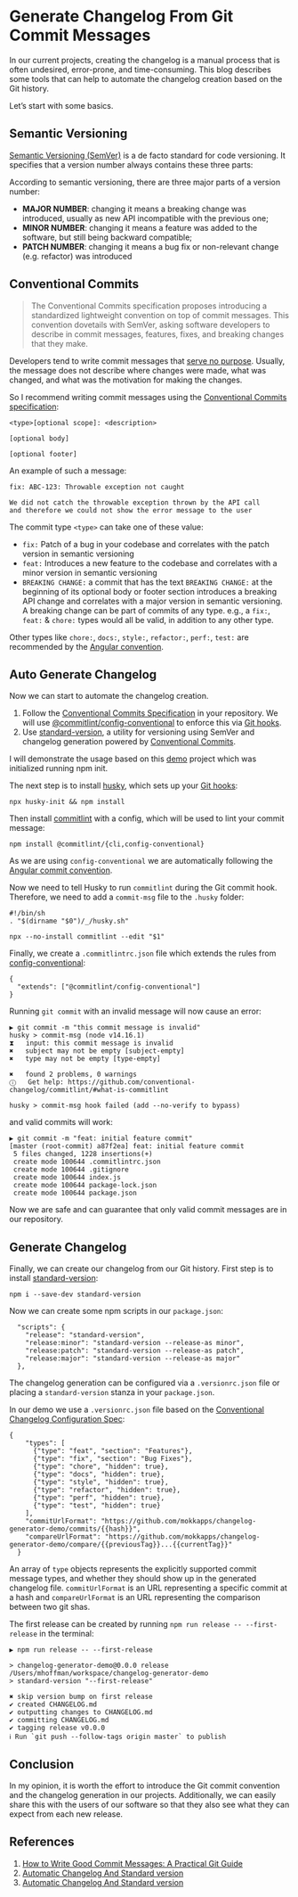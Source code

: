 Generate Changelog From Git Commit Messages
===============================================================================

In our current projects, creating the changelog is a manual process that is often undesired, error-prone, and time-consuming.
This blog describes some tools that can help to automate the changelog creation based on the Git history.

Let’s start with some basics.

Semantic Versioning[](#semantic-versioning)
-------------------------------------------

[Semantic Versioning (SemVer)](https://semver.org/) is a de facto standard for code versioning. It specifies that a version number always contains these three parts:

According to semantic versioning, there are three major parts of a version number:

* **MAJOR NUMBER**: changing it means a breaking change was introduced, usually as new API incompatible with the previous one;
* **MINOR NUMBER**: changing it means a feature was added to the software, but still being backward compatible;
* **PATCH NUMBER**: changing it means a bug fix or non-relevant change (e.g. refactor) was introduced

Conventional Commits[](#conventional-commits)
---------------------------------------------

> The Conventional Commits specification proposes introducing a standardized lightweight convention on top of commit messages. This convention dovetails with SemVer, asking software developers to describe in commit messages, features, fixes, and breaking changes that they make.

Developers tend to write commit messages that [serve no purpose](http://whatthecommit.com/). Usually, the message does not describe where changes were made, what was changed, and what was the motivation for making the changes.

So I recommend writing commit messages using the [Conventional Commits specification](https://www.conventionalcommits.org/en/v1.0.0-beta.2/):

    <type>[optional scope]: <description>
    
    [optional body]
    
    [optional footer]

An example of such a message:

    fix: ABC-123: Throwable exception not caught
    
    We did not catch the throwable exception thrown by the API call
    and therefore we could not show the error message to the user

The commit type `<type>` can take one of these value:

* `fix:` Patch of a bug in your codebase and correlates with the patch version in semantic versioning
* `feat:` Introduces a new feature to the codebase and correlates with a minor version in semantic versioning
* `BREAKING CHANGE:` a commit that has the text `BREAKING CHANGE:` at the beginning of its optional body or footer section introduces a breaking API change and correlates with a major version in semantic versioning. A breaking change can be part of commits of any type. e.g., a `fix:`, `feat:` & `chore:` types would all be valid, in addition to any other type.

Other types like `chore:`, `docs:`, `style:`, `refactor:`, `perf:`, `test:` are recommended by the [Angular convention](https://github.com/angular/angular/blob/22b96b9/CONTRIBUTING.md#-commit-message-guidelines).

Auto Generate Changelog[](#conventional-commits)
------------------------------------------------

Now we can start to automate the changelog creation.

1. Follow the [Conventional Commits Specification](https://conventionalcommits.org/) in your repository. We will use [@commitlint/config-conventional](https://github.com/conventional-changelog/commitlint/tree/master/%40commitlint/config-conventional) to enforce this via [Git hooks](https://git-scm.com/docs/githooks).
2. Use [standard-version](https://github.com/conventional-changelog/standard-version), a utility for versioning using SemVer and changelog generation powered by [Conventional Commits](https://www.conventionalcommits.org/).

I will demonstrate the usage based on this [demo](https://github.com/crestamr/AutomaticChangeLog) project which was initialized running npm init.

The next step is to install [husky](https://github.com/typicode/husky), which sets up your [Git hooks](https://git-scm.com/docs/githooks):

    npx husky-init && npm install

Then install [commitlint](https://github.com/conventional-changelog/commitlint) with a config, which will be used to lint your commit message:

    npm install @commitlint/{cli,config-conventional}

As we are using `config-conventional` we are automatically following the [Angular commit convention](https://github.com/angular/angular/blob/22b96b9/CONTRIBUTING.md#-commit-message-guidelines).

Now we need to tell Husky to run `commitlint` during the Git commit hook. Therefore, we need to add a `commit-msg` file to the `.husky` folder:

    #!/bin/sh
    . "$(dirname "$0")/_/husky.sh"
    
    npx --no-install commitlint --edit "$1"

Finally, we create a `.commitlintrc.json` file which extends the rules from [config-conventional](https://github.com/conventional-changelog/commitlint/tree/master/%40commitlint/config-conventional):

    {
      "extends": ["@commitlint/config-conventional"]
    }

Running `git commit` with an invalid message will now cause an error:

    ▶ git commit -m "this commit message is invalid"
    husky > commit-msg (node v14.16.1)
    ⧗   input: this commit message is invalid
    ✖   subject may not be empty [subject-empty]
    ✖   type may not be empty [type-empty]
    
    ✖   found 2 problems, 0 warnings
    ⓘ   Get help: https://github.com/conventional-changelog/commitlint/#what-is-commitlint
    
    husky > commit-msg hook failed (add --no-verify to bypass)

and valid commits will work:

    ▶ git commit -m "feat: initial feature commit"
    [master (root-commit) a87f2ea] feat: initial feature commit
     5 files changed, 1228 insertions(+)
     create mode 100644 .commitlintrc.json
     create mode 100644 .gitignore
     create mode 100644 index.js
     create mode 100644 package-lock.json
     create mode 100644 package.json

Now we are safe and can guarantee that only valid commit messages are in our repository.

Generate Changelog[](#generate-changelog)
-----------------------------------------

Finally, we can create our changelog from our Git history. First step is to install [standard-version](https://github.com/conventional-changelog/standard-version):

    npm i --save-dev standard-version

Now we can create some npm scripts in our `package.json`:

      "scripts": {
        "release": "standard-version",
        "release:minor": "standard-version --release-as minor",
        "release:patch": "standard-version --release-as patch",
        "release:major": "standard-version --release-as major"
      },

The changelog generation can be configured via a `.versionrc.json` file or placing a `standard-version` stanza in your `package.json`.

In our demo we use a `.versionrc.json` file based on the [Conventional Changelog Configuration Spec](https://github.com/conventional-changelog/conventional-changelog-config-spec/blob/master/versions/2.1.0/README.md):

    {
        "types": [
          {"type": "feat", "section": "Features"},
          {"type": "fix", "section": "Bug Fixes"},
          {"type": "chore", "hidden": true},
          {"type": "docs", "hidden": true},
          {"type": "style", "hidden": true},
          {"type": "refactor", "hidden": true},
          {"type": "perf", "hidden": true},
          {"type": "test", "hidden": true}
        ],
        "commitUrlFormat": "https://github.com/mokkapps/changelog-generator-demo/commits/{{hash}}",
        "compareUrlFormat": "https://github.com/mokkapps/changelog-generator-demo/compare/{{previousTag}}...{{currentTag}}"
      }


An array of `type` objects represents the explicitly supported commit message types, and whether they should show up in the generated changelog file. `commitUrlFormat` is an URL representing a specific commit at a hash and `compareUrlFormat` is an URL representing the comparison between two git shas.

The first release can be created by running `npm run release -- --first-release` in the terminal:

    ▶ npm run release -- --first-release
    
    > changelog-generator-demo@0.0.0 release /Users/mhoffman/workspace/changelog-generator-demo
    > standard-version "--first-release"
    
    ✖ skip version bump on first release
    ✔ created CHANGELOG.md
    ✔ outputting changes to CHANGELOG.md
    ✔ committing CHANGELOG.md
    ✔ tagging release v0.0.0
    ℹ Run `git push --follow-tags origin master` to publish

Conclusion[](#conclusion)
-------------------------
In my opinion, it is worth the effort to introduce the Git commit convention and the changelog generation in our projects.
Additionally, we can easily share this with the users of our software so that they also see what they can expect from each new release.


References[](#references)
-------------------------

1) [How to Write Good Commit Messages: A Practical Git Guide](https://www.freecodecamp.org/news/writing-good-commit-messages-a-practical-guide/)
1) [Automatic Changelog And Standard version](https://lukasznojek.com/blog/2020/03/automatic-changelog-md-or-commitizer-and-standard-version-family/)
1) [Automatic Changelog And Standard version](https://lukasznojek.com/blog/2020/03/automatic-changelog-md-or-commitizer-and-standard-version-family/)
